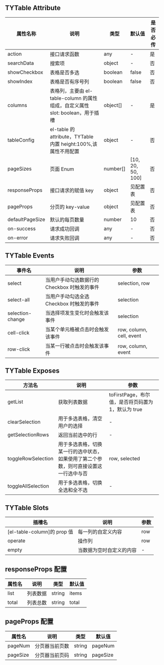 ## TYTable Attribute

| 属性名称        | 说明                                                                          | 类型     | 默认值            | 是否必传 |
| --------------- | ----------------------------------------------------------------------------- | -------- | ----------------- | -------- |
| action          | 接口请求函数                                                                  | any      | -                 | 是       |
| searchData      | 搜索项                                                                        | object   | -                 | 否       |
| showCheckbox    | 表格是否多选                                                                  | boolean  | false             | 否       |
| showIndex       | 表格是否有序号列                                                              | boolean  | false             | 否       |
| columns         | 表格列，主要由 el-table-column 的属性组成，自定义属性 slot: boolean，用于插槽 | object[] | -                 | 是       |
| tableConfig     | el-table 的 attribute，TYTable 内置 height:100%,该属性不用配置                | object   | -                 | 否       |
| pageSizes       | 页面 Enum                                                                     | number[] | [10, 20, 50, 100] | 否       |
| responseProps   | 接口请求的赋值 key                                                            | object   | 见配置表          | 否       |
| pageProps       | 分页的 key-value                                                              | object   | 见配置表          | 否       |
| defaultPageSize | 默认的每页数量                                                                | number   | 10                | 否       |
| on-success      | 请求成功回调                                                                  | any      | -                 | 否       |
| on-error        | 请求失败回调                                                                  | any      | -                 | 否       |

## TYTable Events

| 事件名           | 说明                                         | 参数                     |
| ---------------- | -------------------------------------------- | ------------------------ |
| select           | 当用户手动勾选数据行的 Checkbox 时触发的事件 | selection, row           |
| select-all       | 当用户手动勾选全选 Checkbox 时触发的事件     | selection                |
| selection-change | 当选择项发生变化时会触发该事件               | selection                |
| cell-click       | 当某个单元格被点击时会触发该事件             | row, column, cell, event |
| row-click        | 当某一行被点击时会触发该事件                 | row, column, event       |

## TYTable Exposes

| 方法名             | 说明                                                                                  | 参数                                               |
| ------------------ | ------------------------------------------------------------------------------------- | -------------------------------------------------- |
| getList            | 获取列表数据                                                                          | toFirstPage，布尔值，是否将页码置为 1，默认为 true |
| clearSelection     | 用于多选表格，清空用户的选择                                                          | -                                                  |
| getSelectionRows   | 返回当前选中的行                                                                      | -                                                  |
| toggleRowSelection | 用于多选表格，切换某一行的选中状态， 如果使用了第二个参数，则可直接设置这一行选中与否 | row, selected                                      |
| toggleAllSelection | 用于多选表格，切换全选和全不选                                                        | -                                                  |

## TYTable Slots

| 插槽名                      | 说明                     | 参数 |
| --------------------------- | ------------------------ | ---- |
| [el-table-column]的 prop 值 | 每一列的自定义内容       | row  |
| operate                     | 操作列                   | row  |
| empty                       | 当数据为空时自定义的内容 | -    |

## responseProps 配置

| 属性名 | 说明     | 类型   | 默认值 |
| ------ | -------- | ------ | ------ |
| list   | 列表数据 | string | items  |
| total  | 列表总数 | string | total  |

## pageProps 配置

| 属性名   | 说明           | 类型   | 默认值   |
| -------- | -------------- | ------ | -------- |
| pageNum  | 分页器当前页数 | string | pageNum  |
| pageSize | 分页器当前页码 | string | pageSize |
